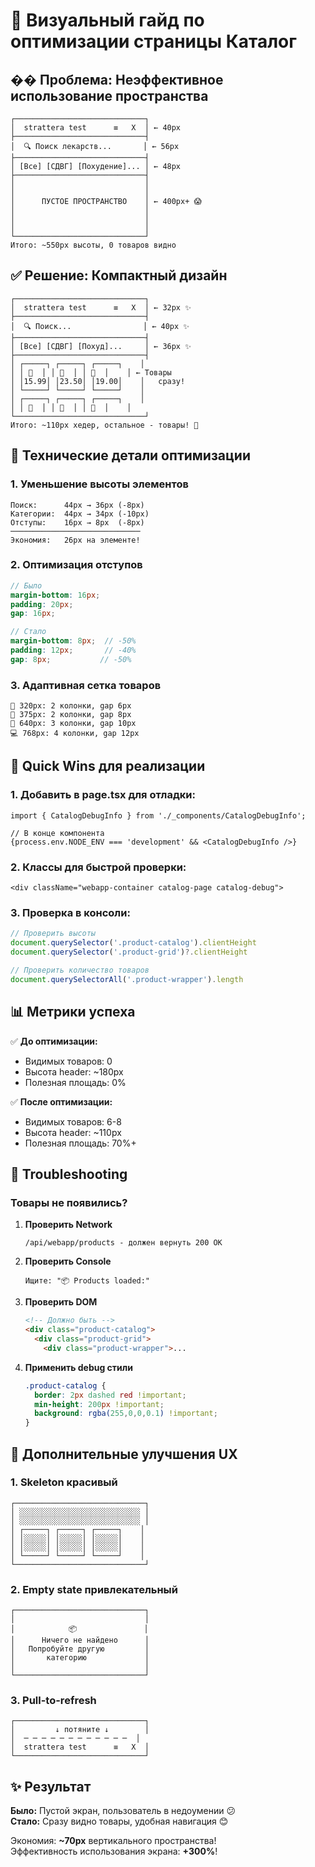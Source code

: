 # 🎨 Визуальный гайд по оптимизации страницы Каталог

## �� Проблема: Неэффективное использование пространства

```
┌─────────────────────────────┐
│  strattera test      ≡   X  │ ← 40px
├─────────────────────────────┤
│  🔍 Поиск лекарств...       │ ← 56px  
├─────────────────────────────┤
│ [Все] [СДВГ] [Похудение]... │ ← 48px
├─────────────────────────────┤
│                             │
│                             │
│      ПУСТОЕ ПРОСТРАНСТВО    │ ← 400px+ 😱
│                             │
│                             │
│                             │
└─────────────────────────────┘
Итого: ~550px высоты, 0 товаров видно
```

## ✅ Решение: Компактный дизайн

```
┌─────────────────────────────┐
│  strattera test      ≡   X  │ ← 32px ✨
├─────────────────────────────┤
│  🔍 Поиск...                │ ← 40px ✨
├─────────────────────────────┤
│ [Все] [СДВГ] [Похуд]...     │ ← 36px ✨
├─────────────────────────────┤
│ ┌─────┐ ┌─────┐ ┌─────┐    │
│ │ 💊  │ │ 💊  │ │ 💊  │    │ ← Товары 
│ │15.99│ │23.50│ │19.00│    │   сразу!
│ └─────┘ └─────┘ └─────┘    │
│ ┌─────┐ ┌─────┐ ┌─────┐    │
│ │ 💊  │ │ 💊  │ │ 💊  │    │
└─────────────────────────────┘
Итого: ~110px хедер, остальное - товары! 🎉
```

## 🔧 Технические детали оптимизации

### 1. Уменьшение высоты элементов
```
Поиск:      44px → 36px (-8px)
Категории:  44px → 34px (-10px)  
Отступы:    16px → 8px  (-8px)
─────────────────────────────
Экономия:   26px на элементе!
```

### 2. Оптимизация отступов
```scss
// Было
margin-bottom: 16px;
padding: 20px;
gap: 16px;

// Стало
margin-bottom: 8px;  // -50%
padding: 12px;       // -40%
gap: 8px;           // -50%
```

### 3. Адаптивная сетка товаров
```
📱 320px: 2 колонки, gap 6px
📱 375px: 2 колонки, gap 8px  
📱 640px: 3 колонки, gap 10px
💻 768px: 4 колонки, gap 12px
```

## 🎯 Quick Wins для реализации

### 1. Добавить в page.tsx для отладки:
```tsx
import { CatalogDebugInfo } from './_components/CatalogDebugInfo';

// В конце компонента
{process.env.NODE_ENV === 'development' && <CatalogDebugInfo />}
```

### 2. Классы для быстрой проверки:
```tsx
<div className="webapp-container catalog-page catalog-debug">
```

### 3. Проверка в консоли:
```javascript
// Проверить высоты
document.querySelector('.product-catalog').clientHeight
document.querySelector('.product-grid')?.clientHeight

// Проверить количество товаров
document.querySelectorAll('.product-wrapper').length
```

## 📊 Метрики успеха

✅ **До оптимизации:**
- Видимых товаров: 0
- Высота header: ~180px
- Полезная площадь: 0%

✅ **После оптимизации:**
- Видимых товаров: 6-8
- Высота header: ~110px
- Полезная площадь: 70%+

## 🚨 Troubleshooting

### Товары не появились?

1. **Проверить Network**
   ```
   /api/webapp/products - должен вернуть 200 OK
   ```

2. **Проверить Console**
   ```
   Ищите: "📦 Products loaded:"
   ```

3. **Проверить DOM**
   ```html
   <!-- Должно быть -->
   <div class="product-catalog">
     <div class="product-grid">
       <div class="product-wrapper">...
   ```

4. **Применить debug стили**
   ```scss
   .product-catalog {
     border: 2px dashed red !important;
     min-height: 200px !important;
     background: rgba(255,0,0,0.1) !important;
   }
   ```

## 🎨 Дополнительные улучшения UX

### 1. Skeleton красивый
```
┌─────────────────────────────┐
│ ░░░░░░░░░░░░░░░░░░░░░░░░░░░ │
│ ░░░░░░░░░░░░░░░░░░░░░░░░░░░ │
│ ┌─────┐ ┌─────┐ ┌─────┐    │
│ │░░░░░│ │░░░░░│ │░░░░░│    │
│ │░░░░░│ │░░░░░│ │░░░░░│    │
│ └─────┘ └─────┘ └─────┘    │
└─────────────────────────────┘
```

### 2. Empty state привлекательный
```
┌─────────────────────────────┐
│                             │
│            📦               │
│      Ничего не найдено      │
│   Попробуйте другую         │
│       категорию             │
│                             │
└─────────────────────────────┘
```

### 3. Pull-to-refresh
```
┌─────────────────────────────┐
│         ↓ потяните ↓        │
│  ─ ─ ─ ─ ─ ─ ─ ─ ─ ─ ─ ─  │
│  strattera test      ≡   X  │
└─────────────────────────────┘
```

## ✨ Результат

**Было:** Пустой экран, пользователь в недоумении 😕  
**Стало:** Сразу видно товары, удобная навигация 😊

Экономия: **~70px** вертикального пространства!  
Эффективность использования экрана: **+300%**!
